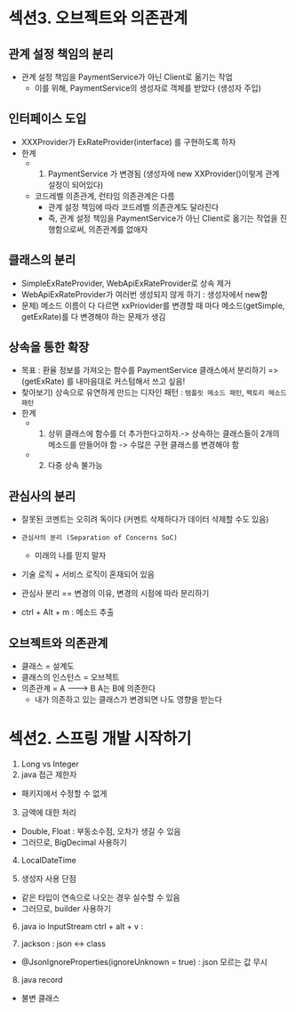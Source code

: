 # 섹션3. 오브젝트와 의존관계
## 관계 설정 책임의 분리 
- 관계 설정 책임을 PaymentService가 아닌 Client로 옮기는 작업
  - 이를 위해, PaymentService의 생성자로 객체를 받았다 (생성자 주입)
## 인터페이스 도입
- XXXProvider가 ExRateProvider(interface) 를 구현하도록 하자
- 한계
  - 1) PaymentService 가 변경됨 (생성자에 new XXProvider()이렇게 관계 설정이 되어있다)
  - 코드레벨 의존관계, 런타임 의존관계은 다름 
    - 관계 설정 책임에 따라 코드레벨 의존관계도 달라진다
    - 즉, 관계 설정 책임을 PaymentService가 아닌 Client로 옮기는 작업을 진행함으로써, 의존관계를 없애자

## 클래스의 분리
- SimpleExRateProvider, WebApiExRateProvider로 상속 제거 
- WebApiExRateProvider가 여러번 생성되지 않게 하기 : 생성자에서 new함
- 문제) 메소드 이름이 다 다르면 xxPriovider를 변경할 때 마다 메소드(getSimple, getExRate)를 다 변경해야 하는 문제가 생김

## 상속을 통한 확장
- 목표 : 환율 정보를 가져오는 함수를 PaymentService 클래스에서 분리하기 => (getExRate) 를 내마음대로 커스텀해서 쓰고 싶음!
- 찾아보기) 상속으로 유연하게 만드는 디자인 패턴 : `템플릿 메소드 패턴`, `팩토리 메소드 패턴` 
- 한계 
  - 1) 상위 클래스에 함수를 더 추가한다고하자.-> 상속하는 클래스들이 2개의 메소드를 만들어야 함 -> 수많은 구현 클래스를 변경해야 함
  - 2) 다중 상속 불가능  
## 관심사의 분리
- 잘못된 코멘트는 오히려 독이다 (커멘트 삭제하다가 데이터 삭제할 수도 있음)
- `관심사의 분리 (Separation of Concerns SoC)`
   - 미래의 나를 믿지 말자

- 기술 로직 + 서비스 로직이 혼재되어 있음
- 관심사 분리 == 변경의 이유, 변경의 시점에 따라 분리하기
- ctrl + Alt + m : 메소드 추출

## 오브젝트와 의존관계
- 클래스 = 설계도
- 클래스의 인스턴스 = 오브젝트
- 의존관계 = A ---> B A는 B에 의존한다 
  - 내가 의존하고 있는 클래스가 변경되면 나도 영향을 받는다 

# 섹션2. 스프링 개발 시작하기 
1. Long vs Integer
2. java 접근 제한자
- 패키지에서 수정할 수 없게 
3. 금액에 대한 처리 
- Double, Float : 부동소수점, 오차가 생길 수 있음
- 그러므로, BigDecimal 사용하기
4. LocalDateTime

5. 생성자 사용 단점
- 같은 타입이 연속으로 나오는 경우 실수할 수 있음
- 그러므로, builder 사용하기

6. java io
   InputStream
   ctrl + alt + v :

7. jackson : json <-> class
- @JsonIgnoreProperties(ignoreUnknown = true) : json 모르는 값 무시


8. java record
- 불변 클래스

